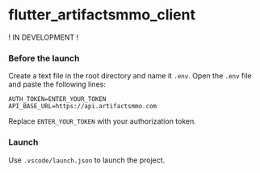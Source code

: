 # flutter_artifactsmmo_client

! IN DEVELOPMENT !

### Before the launch

Create a text file in the root directory and name it `.env`.
Open the `.env` file and paste the following lines:

```
AUTH_TOKEN=ENTER_YOUR_TOKEN
API_BASE_URL=https://api.artifactsmmo.com
```

Replace `ENTER_YOUR_TOKEN` with your authorization token.

### Launch

Use `.vscode/launch.json` to launch the project.
